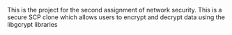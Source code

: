 This is the project for the second assignment of network security. This is a secure SCP clone which allows users to encrypt and decrypt data using the libgcrypt libraries
